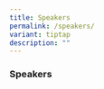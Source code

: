 ```yaml
---
title: Speakers
permalink: /speakers/
variant: tiptap
description: ""
---
```

<h3>Speakers</h3>
<p></p>